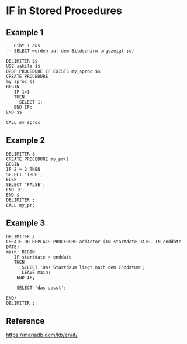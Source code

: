 # IF in Stored Procedures 

## Example 1

```
-- Gibt 1 aus 
-- SELECT werden auf dem Bildschirm angezeigt ;o) 

DELIMITER $$
USE sakila $$
DROP PROCEDURE IF EXISTS my_sproc $$
CREATE PROCEDURE
my_sproc ()
BEGIN
   IF 1=1
   THEN
     SELECT 1;
   END IF;
END $$

CALL my_sproc
```

## Example 2 

```
DELIMITER $
CREATE PROCEDURE my_pr()
BEGIN
IF 2 = 2 THEN
SELECT 'TRUE';
ELSE
SELECT 'FALSE';
END IF;
END $
DELIMITER ;
CALL my_pr;

```

## Example 3 

```
DELIMITER /
CREATE OR REPLACE PROCEDURE addActor (IN startdate DATE, IN enddate DATE) 
main: BEGIN 
   IF startdate > enddate 
   THEN 
      SELECT 'Das Startdaum liegt nach dem Enddatum';
      LEAVE main; 
	END IF;  
	
	SELECT 'das passt';

END/ 
DELIMITER ;
```


## Reference 

https://mariadb.com/kb/en/if/
